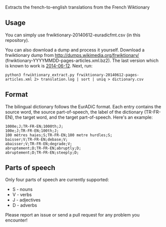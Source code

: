 Extracts the french-to-english translations from the French Wiktionary

Usage
-----

You can simply use frwiktionary-20140612-euradicfmt.csv (in this repository).

You can also download a dump and process it yourself. Download a frwiktionary
dump from http://dumps.wikimedia.org/frwiktionary/
(frwiktionary-YYYYMMDD-pages-articles.xml.bz2). The last version which is known
to work is
[2014-06-12](https://dumps.wikimedia.org/frwiktionary/20140612/frwiktionary-20140612-pages-articles.xml.bz2).
Next, run:

``` Shell
python3 frwiktionary_extract.py frwiktionary-20140612-pages-articles.xml 2> translation.log | sort | uniq > dictionary.csv
```

Format
------

The bilingual dictionary follows the EurADiC format. Each entry contains the
source word, the source part-of-speech, the label of the dictionary (TR-FR-EN),
the target word, and the target part-of-speech. Here's an example:

``` csv
1000e;J;TR-FR-EN;1000th;J;
100e;J;TR-FR-EN;100th;J;
100 mètres haies;S;TR-FR-EN;100 metre hurdles;S;
baisser;V;TR-FR-EN;debase;V;
abaisser;V;TR-FR-EN;degrade;V;
abruptement;D;TR-FR-EN;abruptly;D;
abruptement;D;TR-FR-EN;steeply;D;
```

Parts of speech
---------------

Only four parts of speech are currently supported:

 * S - nouns
 * V - verbs
 * J - adjectives
 * D - adverbs

Please report an issue or send a pull request for any problem you encounter!

